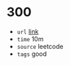 # 300
- `url` [link](https://leetcode.com/problems/longest-increasing-subsequence/description/?envType=daily-question&envId=2024-01-05)
- `time` 10m
- `source` leetcode
- `tags` good

